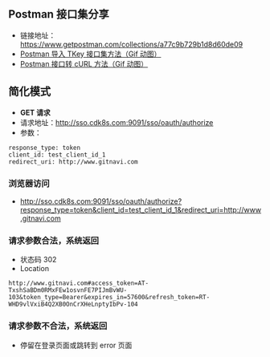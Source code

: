 

## Postman 接口集分享

- 链接地址：<https://www.getpostman.com/collections/a77c9b729b1d8d60de09>
- [Postman 导入 TKey 接口集方法（Gif 动图）](http://img.gitnavi.com/tkey/postman-import-link.gif)
- [Postman 接口转 cURL 方法（Gif 动图）](http://img.gitnavi.com/tkey/postman-to-curl.gif)

## 简化模式

- **GET 请求**
- 请求地址：<http://sso.cdk8s.com:9091/sso/oauth/authorize>
- 参数：

```
response_type: token
client_id: test_client_id_1
redirect_uri: http://www.gitnavi.com
```

### 浏览器访问

- <http://sso.cdk8s.com:9091/sso/oauth/authorize?response_type=token&client_id=test_client_id_1&redirect_uri=http://www.gitnavi.com>

### 请求参数合法，系统返回
 
- 状态码 302
- Location

```
http://www.gitnavi.com#access_token=AT-TxshSaBDm0RMxFEw1osvnFE7PIJmBvWU-103&token_type=Bearer&expires_in=57600&refresh_token=RT-WHD9vlVxiB4Q2XB0OnCrXHeLnptyIbPv-104
```


### 请求参数不合法，系统返回

- 停留在登录页面或跳转到 error 页面




















